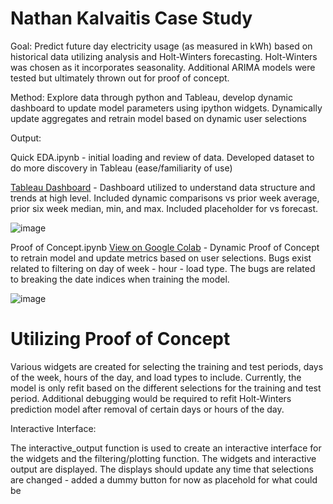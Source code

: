 # Nathan Kalvaitis Case Study
Goal: Predict future day electricity usage (as measured in kWh) based on historical data utilizing analysis and Holt-Winters forecasting. Holt-Winters was chosen as it incorporates seasonality. Additional ARIMA models were tested but ultimately thrown out for proof of concept. 

Method: Explore data through python and Tableau, develop dynamic dashboard to update model parameters using ipython widgets. Dynamically update aggregates and retrain model based on dynamic user selections

Output: 

Quick EDA.ipynb - initial loading and review of data. Developed dataset to do more discovery in Tableau (ease/familiarity of use)


[Tableau Dashboard](https://public.tableau.com/app/profile/nathan.kalvaitis/viz/CaseStudy-TableauDashboardPowerUsageTrends/CaseStudy-ActualvsForecastedPowerUsage?publish=yes) - Dashboard utilized to understand data structure and trends at high level. Included dynamic comparisons vs prior week average, prior six week median, min, and max. Included placeholder for vs forecast.

![image](https://github.com/nathankalvaitis/ipython-dashboard/assets/31044210/7eb8b525-72a7-4ce5-a1ce-cb1c332604ad)

Proof of Concept.ipynb [View on Google Colab](https://colab.research.google.com/github/nathankalvaitis/ipython-dashboard/blob/main/Proof%20of%20Concept.ipynb) - Dynamic Proof of Concept to retrain model and update metrics based on user selections. Bugs exist related to filtering on day of week - hour - load type. The bugs are related to breaking the date indices when training the model.

![image](https://github.com/nathankalvaitis/ipython-dashboard/assets/31044210/60b49fa0-3a34-40da-801a-5f468a6df754)


# Utilizing Proof of Concept

Various widgets are created for selecting the training and test periods, days of the week, hours of the day, and load types to include. Currently, the model is only refit based on the different selections for the training and test period. Additional debugging would be required to refit Holt-Winters prediction model after removal of certain days or hours of the day.

Interactive Interface:

The interactive_output function is used to create an interactive interface for the widgets and the filtering/plotting function.
The widgets and interactive output are displayed. The displays should update any time that selections are changed - added a dummy button for now as placehold for what could be

